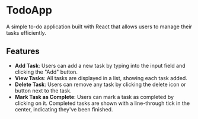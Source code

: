 # TodoApp

A simple to-do application built with React that allows users to manage their tasks efficiently.

## Features

- **Add Task**: Users can add a new task by typing into the input field and clicking the "Add" button.
- **View Tasks**: All tasks are displayed in a list, showing each task added.
- **Delete Task**: Users can remove any task by clicking the delete icon or button next to the task.
- **Mark Task as Complete**: Users can mark a task as completed by clicking on it. Completed tasks are shown with a line-through tick in the center, indicating they've been finished.

